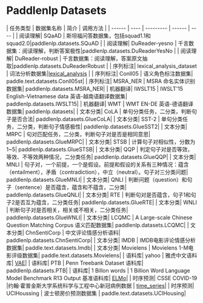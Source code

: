# Paddlenlp Datasets

| 任务类型   | 数据集名称   | 简介 | 调用方法 |
| ------ | ----  | --------- | ------ | ---- |
| 阅读理解| SQaAD | 斯坦福问答数据集，包括squad1.1和squad2.0|paddlenlp.datasets.SQuAD |
| 阅读理解| DuReader-yesno | 千言数据集：阅读理解，判断答案极性|paddlenlp.datasets.DuReaderYesNo |
| 阅读理解| DuReader-robust | 千言数据集：阅读理解，答案原文抽取|paddlenlp.datasets.DuReaderRobust |
| 序列标注| lexical_analysis_dataset | 词法分析数据集|[lexical_analysis](https://github.com/PaddlePaddle/models/tree/develop/PaddleNLP/examples/lexical_analysis) |
| 序列标注| Conll05 | 语义角色标注数据集| paddle.text.datasets.Conll05st|
| 序列标注| MSRA_NER | MSRA 命名实体识别数据集| paddlenlp.datasets.MSRA_NER|
| 机器翻译| IWSLT15 | IWSLT'15 English-Vietnamese data 英语-越南语翻译数据集| paddlenlp.datasets.IWSLT15|
| 机器翻译| WMT | WMT EN-DE 英语-德语翻译数据集| paddlenlp.datasets|
| 文本分类| CoLA | 单句分类任务，二分类，判断句子是否合法| paddlenlp.datasets.GlueCoLA|
| 文本分类| SST-2 | 单句分类任务，二分类，判断句子情感极性| paddlenlp.datasets.GlueSST2|
| 文本分类| MRPC | 句对匹配任务，二分类，判断句子对是否是相同意思| paddlenlp.datasets.GlueMRPC|
| 文本分类| STSB | 计算句子对相似性，分数为1~5| paddlenlp.datasets.GlueSTSB|
| 文本分类| QQP | 判定句子对是否等效，等效、不等效两种情况，二分类任务| paddlenlp.datasets.GlueQQP|
| 文本分类| MNLI | 句子对，一个前提，一个是假设。前提和假设的关系有三种情况：蕴含（entailment），矛盾（contradiction），中立（neutral）。句子对三分类问题| paddlenlp.datasets.GlueMNLI|
| 文本分类| QNLI | 判断问题（question）和句子（sentence）是否蕴含，蕴含和不蕴含，二分类| paddlenlp.datasets.GlueQNLI|
| 文本分类| RTE | 判断句对是否蕴含，句子1和句子2是否互为蕴含，二分类任务| paddlenlp.datasets.GlueRTE|
| 文本分类| WNLI | 判断句子对是否相关，相关或不相关，二分类任务| paddlenlp.datasets.GlueWNLI|
| 文本分类| LCQMC | A Large-scale Chinese Question Matching Corpus 语义匹配数据集| paddlenlp.datasets.LCQMC|
| 文本分类| ChnSentiCorp | 中文评论情感分析语料| paddlenlp.datasets.ChnSentiCorp|
| 文本分类| IMDB | IMDB电影评论情感分析数据集| paddle.text.datasets.Imdb|
| 文本分类| Movielens | Movielens 1-M电影评级数据集| paddle.text.datasets.Movielens|
| 语料库| yahoo | 雅虎中文语料库| [VAE](https://github.com/PaddlePaddle/models/tree/develop/PaddleNLP/examples/text_generation/vae-seq2seq)|
| 语料库| PTB | Penn Treebank Dataset 语料库| paddlenlp.datasets.PTB|
| 语料库| 1 Billon words | 1 Billion Word Language Model Benchmark R13 Output 基准语料库| [ELMo](https://github.com/PaddlePaddle/models/tree/develop/PaddleNLP/examples/language_model/elmo)|
| 时序预测| CSSE COVID-19 |约翰·霍普金斯大学系统科学与工程中心新冠病例数据 | [time_series](https://github.com/PaddlePaddle/models/tree/develop/PaddleNLP/examples/time_series)|
| 时序预测| UCIHoussing | 波士顿房价预测数据集 | paddle.text.datasets.UCIHousing|
